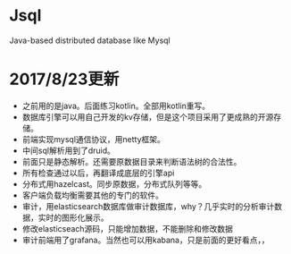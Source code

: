 # Jsql
Java-based distributed database like Mysql
# 2017/8/23更新
* 之前用的是java。后面练习kotlin。全部用kotlin重写。
* 数据库引擎可以用自己开发的kv存储，但是这个项目采用了更成熟的开源存储。
* 前端实现mysql通信协议，用netty框架。
* 中间sql解析用到了druid。
* 前面只是静态解析。还需要原数据目录来判断语法树的合法性。
* 所有检查通过以后，再翻译成底层的引擎api
* 分布式用hazelcast。同步原数据，分布式队列等等。
* 客户端负载均衡需要其他的专门的软件。
* 审计，用elasticsearch数据库做审计数据库，why？几乎实时的分析审计数据，实时的图形化展示。
* 修改elasticseach源码，只能增加数据，不能删除和修改数据
* 审计前端用了grafana。当然也可以用kabana，只是前面的更好看点，，
